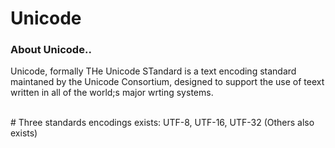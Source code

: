 # Unicode

### About Unicode..

Unicode, formally THe Unicode STandard is a text encoding standard maintaned by the Unicode Consortium, designed to support the use of teext written 
in all of the world;s major wrting systems.<br><br>

\# Three standards encodings exists: UTF-8, UTF-16, UTF-32 (Others also exists)

